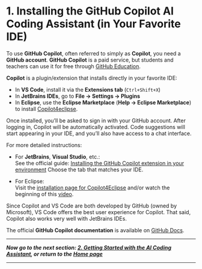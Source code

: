 # 1. Installing the GitHub Copilot AI Coding Assistant (in Your Favorite IDE)

To use **GitHub Copilot**, often referred to simply as **Copilot**, you need a **GitHub account**.
**GitHub Copilot** is a paid service, but students and teachers can use it for free through [GitHub Education](https://github.com/education).

**Copilot** is a plugin/extension that installs directly in your favorite IDE:

- In **VS Code**, install it via the **Extensions tab** (`Ctrl+Shift+X`)
- In **JetBrains IDEs**, go to **File → Settings → Plugins**
- In **Eclipse**, use the **Eclipse Marketplace** (**Help → Eclipse Marketplace**) to install [Copilot4eclipse](https://www.genuitec.com/products/copilot4eclipse/).

Once installed, you’ll be asked to sign in with your GitHub account. After logging in, Copilot will be automatically activated. Code suggestions will start appearing in your IDE, and you’ll also have access to a chat interface.

For more detailed instructions:

- For **JetBrains**, **Visual Studio**, etc.:  
See the official guide: [Installing the GitHub Copilot extension in your environment](https://docs.github.com/copilot/managing-copilot/configure-personal-settings/installing-the-github-copilot-extension-in-your-environment)
Choose the tab that matches your IDE.

- For Eclipse:  
Visit the [installation page for Copilot4Eclipse](https://www.genuitec.com/products/copilot4eclipse/docs/installation) and/or watch the beginning of this [video](https://www.youtube.com/watch?v=q2dhnulEYFk).

Since Copilot and VS Code are both developed by GitHub (owned by Microsoft), VS Code offers the best user experience for Copilot.
That said, Copilot also works very well with JetBrains IDEs.

The official **GitHub Copilot documentation** is available on [GitHub Docs](https://docs.github.com/copilot).

---

***Now go to the next section: [2. Getting Started with the AI Coding Assistant][part_2], or return to the [Home page](index.md)***

---

[part_2]: 2_GettingStarted.md
